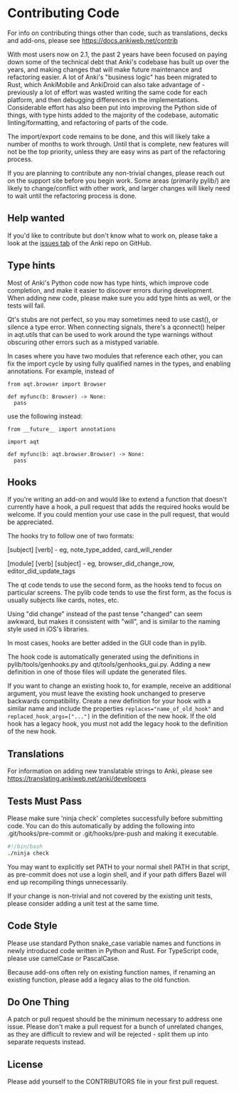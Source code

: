 # Contributing Code

For info on contributing things other than code, such as translations, decks
and add-ons, please see https://docs.ankiweb.net/contrib

With most users now on 2.1, the past 2 years have been focused on paying down some
of the technical debt that Anki's codebase has built up over the years, and making
changes that will make future maintenance and refactoring easier. A lot of Anki's
"business logic" has been migrated to Rust, which AnkiMobile and AnkiDroid
can also take advantage of - previously a lot of effort was wasted writing the same
code for each platform, and then debugging differences in the implementations.
Considerable effort has also been put into improving the Python side of things,
with type hints added to the majority of the codebase, automatic linting/formatting,
and refactoring of parts of the code.

The import/export code remains to be done, and this will likely
take a number of months to work through. Until that is complete, new features
will not be the top priority, unless they are easy wins as part of the refactoring
process.

If you are planning to contribute any non-trivial changes, please reach out
on the support site before you begin work. Some areas (primarily pylib/) are
likely to change/conflict with other work, and larger changes will likely need
to wait until the refactoring process is done.

## Help wanted

If you'd like to contribute but don't know what to work on, please take a look
at the [issues tab](https://github.com/ankitects/anki/issues) of the Anki repo
on GitHub.

## Type hints

Most of Anki's Python code now has type hints, which improve code completion,
and make it easier to discover errors during development. When adding new
code, please make sure you add type hints as well, or the tests will fail.

Qt's stubs are not perfect, so you may sometimes need to use cast(), or silence
a type error. When connecting signals, there's a qconnect() helper in aqt.utils
that can be used to work around the type warnings without obscuring other errors
such as a mistyped variable.

In cases where you have two modules that reference each other, you can fix the
import cycle by using fully qualified names in the types, and enabling
annotations. For example, instead of

```
from aqt.browser import Browser

def myfunc(b: Browser) -> None:
  pass
```

use the following instead:

```
from __future__ import annotations

import aqt

def myfunc(b: aqt.browser.Browser) -> None:
  pass
```

## Hooks

If you're writing an add-on and would like to extend a function that doesn't
currently have a hook, a pull request that adds the required hooks would be
welcome. If you could mention your use case in the pull request, that would be
appreciated.

The hooks try to follow one of two formats:

[subject] [verb] - eg, note_type_added, card_will_render

[module] [verb] [subject] - eg, browser_did_change_row, editor_did_update_tags

The qt code tends to use the second form, as the hooks tend to focus on
particular screens. The pylib code tends to use the first form, as the focus
is usually subjects like cards, notes, etc.

Using "did change" instead of the past tense "changed" can seem awkward, but
makes it consistent with "will", and is similar to the naming style used in
iOS's libraries.

In most cases, hooks are better added in the GUI code than in pylib.

The hook code is automatically generated using the definitions in
pylib/tools/genhooks.py and qt/tools/genhooks_gui.py. Adding a new definition
in one of those files will update the generated files.

If you want to change an existing hook to, for example, receive an additional
argument, you must leave the existing hook unchanged to preserve backwards
compatibility. Create a new definition for your hook with a similar name and
include the properties `replaces="name_of_old_hook"` and
`replaced_hook_args=["..."]` in the definition of the new hook. If the old hook
has a legacy hook, you must not add the legacy hook to the definition of the
new hook.

## Translations

For information on adding new translatable strings to Anki, please see
https://translating.ankiweb.net/anki/developers

## Tests Must Pass

Please make sure 'ninja check' completes successfully before submitting code.
You can do this automatically by adding the following into
.git/hooks/pre-commit or .git/hooks/pre-push and making it executable.

```sh
#!/bin/bash
./ninja check
```

You may want to explicitly set PATH to your normal shell PATH in that script,
as pre-commit does not use a login shell, and if your path differs Bazel will
end up recompiling things unnecessarily.

If your change is non-trivial and not covered by the existing unit tests, please
consider adding a unit test at the same time.

## Code Style

Please use standard Python snake_case variable names and functions in newly introduced code written in Python and Rust.
For TypeScript code, please use camelCase or PascalCase.

Because add-ons often rely on existing function names, if
renaming an existing function, please add a legacy alias to the old function.

## Do One Thing

A patch or pull request should be the minimum necessary to address one issue.
Please don't make a pull request for a bunch of unrelated changes, as they are
difficult to review and will be rejected - split them up into separate
requests instead.

## License

Please add yourself to the CONTRIBUTORS file in your first pull request.
